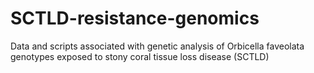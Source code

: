 # SCTLD-resistance-genomics
Data and scripts associated with genetic analysis of Orbicella faveolata genotypes exposed to stony coral tissue loss disease (SCTLD)
